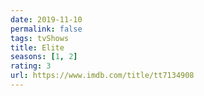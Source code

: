 ```yaml
---
date: 2019-11-10
permalink: false
tags: tvShows
title: Elite
seasons: [1, 2]
rating: 3
url: https://www.imdb.com/title/tt7134908
---
```


